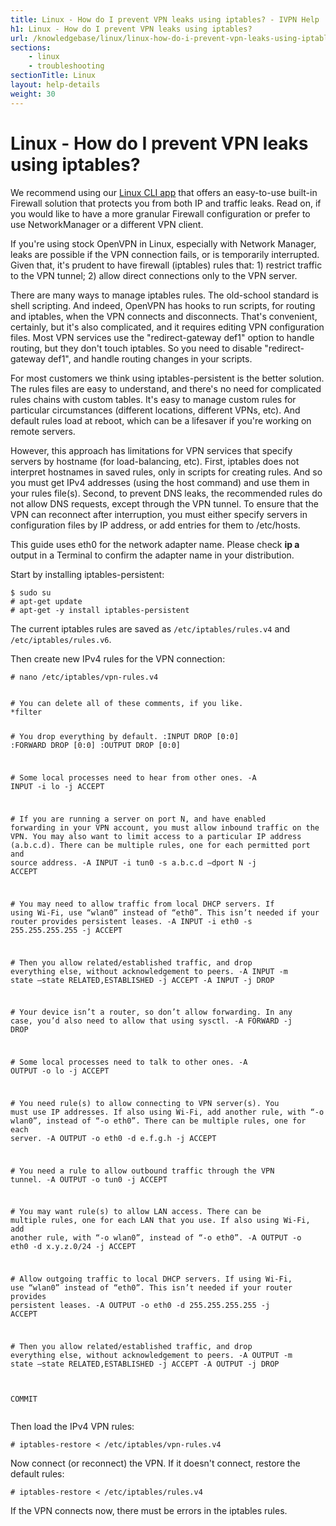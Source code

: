 ```yaml
---
title: Linux - How do I prevent VPN leaks using iptables? - IVPN Help
h1: Linux - How do I prevent VPN leaks using iptables?
url: /knowledgebase/linux/linux-how-do-i-prevent-vpn-leaks-using-iptables/
sections:
    - linux
    - troubleshooting
sectionTitle: Linux
layout: help-details
weight: 30
---
```

# Linux - How do I prevent VPN leaks using iptables?

<div markdown="1" class="notice notice--info">
We recommend using our <a href="/apps-linux/">Linux CLI app</a> that offers an easy-to-use built-in Firewall solution that protects you from both IP and traffic leaks. Read on, if you would like to have a more granular Firewall configuration or prefer to use NetworkManager or a different VPN client.
</div>

If you're using stock OpenVPN in Linux, especially with Network Manager, leaks are possible if the VPN connection fails, or is temporarily interrupted. Given that, it's prudent to have firewall (iptables) rules that: 1) restrict traffic to the VPN tunnel; 2) allow direct connections only to the VPN server.

There are many ways to manage iptables rules. The old-school standard is shell scripting. And indeed, OpenVPN has hooks to run scripts, for routing and iptables, when the VPN connects and disconnects. That's convenient, certainly, but it's also complicated, and it requires editing VPN configuration files. Most VPN services use the "redirect-gateway def1" option to handle routing, but they don't touch iptables. So you need to disable "redirect-gateway def1", and handle routing changes in your scripts.

For most customers we think using iptables-persistent is the better solution. The rules files are easy to understand, and there's no need for complicated rules chains with custom tables. It's easy to manage custom rules for particular circumstances (different locations, different VPNs, etc). And default rules load at reboot, which can be a lifesaver if you're working on remote servers.

However, this approach has limitations for VPN services that specify servers by hostname (for load-balancing, etc). First, iptables does not interpret hostnames in saved rules, only in scripts for creating rules. And so you must get IPv4 addresses (using the host command) and use them in your rules file(s). Second, to prevent DNS leaks, the recommended rules do not allow DNS requests, except through the VPN tunnel. To ensure that the VPN can reconnect after interruption, you must either specify servers in configuration files by IP address, or add entries for them to /etc/hosts.

<div markdown="1" class="notice notice--warning">
This guide uses eth0 for the network adapter name. Please check <strong>ip a</strong> output in a Terminal to confirm the adapter name in your distribution.
</div>

Start by installing iptables-persistent:

```
$ sudo su
# apt-get update
# apt-get -y install iptables-persistent
```

The current iptables rules are saved as `/etc/iptables/rules.v4` and `/etc/iptables/rules.v6`.

Then create new IPv4 rules for the VPN connection:

```
# nano /etc/iptables/vpn-rules.v4
```

<div class="highlight">
<pre>
<code class="language-shell" data-lang="shell">
<span># You can delete all of these comments, if you like.</span>
*filter

<span># You drop everything by default.</span>
:INPUT DROP [0:0]
:FORWARD DROP [0:0]
:OUTPUT DROP [0:0]

<span># Some local processes need to hear from other ones.</span>
-A INPUT -i lo -j ACCEPT

<span># If you are running a server on port N, and have enabled forwarding in your VPN account, you must allow inbound traffic on the VPN. You may also want to limit access to a particular IP address (a.b.c.d). There can be multiple rules, one for each permitted port and source address.</span>
-A INPUT -i tun0 -s a.b.c.d –dport N -j ACCEPT

<span># You may need to allow traffic from local DHCP servers. If using Wi-Fi, use “wlan0” instead of “eth0”. This isn’t needed if your router provides persistent leases.</span>
-A INPUT -i eth0 -s 255.255.255.255 -j ACCEPT

<span># Then you allow related/established traffic, and drop everything else, without acknowledgement to peers.</span>
-A INPUT -m state –state RELATED,ESTABLISHED -j ACCEPT
-A INPUT -j DROP

<span># Your device isn’t a router, so don’t allow forwarding. In any case, you’d also need to allow that using sysctl.</span>
-A FORWARD -j DROP

<span># Some local processes need to talk to other ones.</span>
-A OUTPUT -o lo -j ACCEPT

<span># You need rule(s) to allow connecting to VPN server(s). You must use IP addresses. If also using Wi-Fi, add another rule, with “-o wlan0”, instead of “-o eth0”. There can be multiple rules, one for each server.</span>
-A OUTPUT -o eth0 -d e.f.g.h -j ACCEPT

<span># You need a rule to allow outbound traffic through the VPN tunnel.</span>
-A OUTPUT -o tun0 -j ACCEPT

<span># You may want rule(s) to allow LAN access. There can be multiple rules, one for each LAN that you use. If also using Wi-Fi, add another rule, with “-o wlan0”, instead of “-o eth0”.</span>
-A OUTPUT -o eth0 -d x.y.z.0/24 -j ACCEPT

<span># Allow outgoing traffic to local DHCP servers. If using Wi-Fi, use “wlan0” instead of “eth0”. This isn’t needed if your router provides persistent leases.</span>
-A OUTPUT -o eth0 -d 255.255.255.255 -j ACCEPT

<span># Then you allow related/established traffic, and drop everything else, without acknowledgement to peers.</span>
-A OUTPUT -m state –state RELATED,ESTABLISHED -j ACCEPT
-A OUTPUT -j DROP

COMMIT
</code>
</pre>
</div>

Then load the IPv4 VPN rules:

```
# iptables-restore < /etc/iptables/vpn-rules.v4
```

Now connect (or reconnect) the VPN. If it doesn't connect, restore the default rules:

```
# iptables-restore < /etc/iptables/rules.v4
```

If the VPN connects now, there must be errors in the iptables rules.
